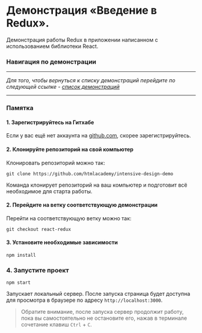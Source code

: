 # Демонстрация «Введение в Redux».

Демонстрация работы Redux в приложении написанном с использованием библиотеки React.

### Навигация по демонстрации

---

_Для того, чтобы вернуться к списку демонстраций перейдите по следующей ссылке - [список демонcтраций](https://github.com/htmlacademy/intensive-design-demo)_

---

### Памятка

#### 1. Зарегистрируйтесь на Гитхабе

Если у вас ещё нет аккаунта на [github.com](https://github.com/join), скорее зарегистрируйтесь.

#### 2. Клонируйте репозиторий на свой компьютер

Клонировать репозиторий можно так:

```
git clone https://github.com/htmlacademy/intensive-design-demo
```

Команда клонирует репозиторий на ваш компьютер и подготовит всё необходимое для старта работы.

#### 2. Перейдите на ветку соответствующую демонстрации

Перейти на соответствующую ветку можно так:

```
git checkout react-redux
```

#### 3. Установите необходимые зависимости

```
npm install
```

### 4. Запустите проект

```
npm start
```

Запускает локальный сервер. После запуска страница будет доступна для просмотра в браузере по адресу `http://localhost:3000`.

> Обратите внимание, после запуска сервер продолжит работу, пока вы самостоятельно не остановите его, нажав в терминале сочетание клавиш `Ctrl` + `C`.
